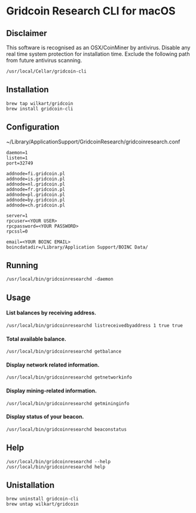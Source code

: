 # Gridcoin Research CLI for macOS

## Disclaimer
This software is recognised as an OSX/CoinMiner by antivirus. Disable any real time system protection for installation time. Exclude the following path from future antivirus scanning.
    
    /usr/local/Cellar/gridcoin-cli


## Installation

    brew tap wilkart/gridcoin
    brew install gridcoin-cli


## Configuration
~/Library/ApplicationSupport/GridcoinResearch/gridcoinresearch.conf

    daemon=1
    listen=1
    port=32749

    addnode=fi.gridcoin.pl
    addnode=is.gridcoin.pl
    addnode=nl.gridcoin.pl
    addnode=fr.gridcoin.pl
    addnode=pl.gridcoin.pl
    addnode=by.gridcoin.pl
    addnode=ch.gridcoin.pl

    server=1
    rpcuser=<YOUR USER>
    rpcpassword=<YOUR PASSWORD>
    rpcssl=0
    
    email=<YOUR BOINC EMAIL>
    boincdatadir=/Library/Application Support/BOINC Data/


## Running
    /usr/local/bin/gridcoinresearchd -daemon

## Usage

#### List balances by receiving address.
    /usr/local/bin/gridcoinresearchd listreceivedbyaddress 1 true true

#### Total available balance.
    /usr/local/bin/gridcoinresearchd getbalance

#### Display network related information.
    /usr/local/bin/gridcoinresearchd getnetworkinfo

#### Display mining-related information.
    /usr/local/bin/gridcoinresearchd getmininginfo

#### Display status of your beacon.
    /usr/local/bin/gridcoinresearchd beaconstatus


## Help
    /usr/local/bin/gridcoinresearchd --help
    /usr/local/bin/gridcoinresearchd help


## Unistallation

    brew uninstall gridcoin-cli
    brew untap wilkart/gridcoin
